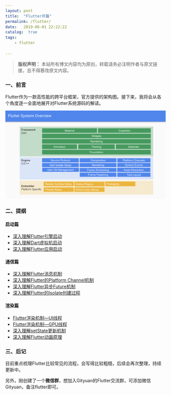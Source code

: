 ```yaml
---
layout: post
title:  "Flutter开篇"
permalink: /flutter/
date:   2019-06-01 22:22:22
catalog:  true
tags:
    - flutter

---
```


> **版权声明：** 本站所有博文内容均为原创，转载请务必注明作者与原文链接，且不得篡改原文内容。

### 一、前言

Flutter作为一款高性能的跨平台框架，官方提供的架构图。接下来，我将会从各个角度逐一全面地展开对Flutter系统源码的解读。

![flutter_overview](/img/flutter-arch/flutter_overview.png)

### 二、提纲

#### 启动篇

- [深入理解Flutter引擎启动](http://gityuan.com/2019/06/22/flutter_booting/)
- [深入理解Dart虚拟机启动](http://gityuan.com/2019/06/23/dart-vm/)
- [深入理解Flutter应用启动](http://gityuan.com/2019/06/29/flutter_run_app/)

#### 通信篇

- [深入理解Flutter消息机制](http://gityuan.com/2019/07/20/flutter_message_loop/)
- [深入理解Flutter的Platform Channel机制](http://gityuan.com/2019/08/10/flutter_channel/)
- [深入理解Flutter异步Future机制](http://gityuan.com/2019/07/21/flutter_future/)
- [深入理解Flutter的Isolate创建过程](http://gityuan.com/2019/07/27/flutter-isolate/)

#### 渲染篇

- [Flutter渲染机制—UI线程](http://gityuan.com/2019/06/15/flutter_ui_draw/)
- [Flutter渲染机制—GPU线程](http://gityuan.com/2019/06/16/flutter_gpu_draw/)
- [深入理解setState更新机制](http://gityuan.com/2019/07/06/flutter_set_state/)
- [深入理解Flutter动画原理](http://gityuan.com/2019/07/13/flutter_animator/)

### 三、后记

目前重点梳理Flutter比较常见的流程，会写得比较粗糙，后续会再次整理，持续更新中。

另外，刚创建了一个**微信群**，想加入Gityuan的Flutter交流群，可添加微信Gityuan，备注flutter即可。
